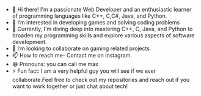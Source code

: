 - 👋  Hi there! I'm a passionate Web Developer and an enthusiastic learner of programming languages like C++, C,C#, Java, and Python.
- 👀 I’m interested in developing games and solving coding problems
- 🌱  Currently, I'm diving deep into mastering C++, C, Java, and Python to broaden my programming skills and explore various aspects of software development.
- 💞️ I’m looking to collaborate on gaming related projects
- 📫 How to reach me- Contact me on Instagram.
- 😄 Pronouns: you can call me max
- ⚡ Fun fact: I am a very helpful guy you will see if we ever collaborate.Feel free to check out my repositories and reach out if you want to work together or just chat about tech!


